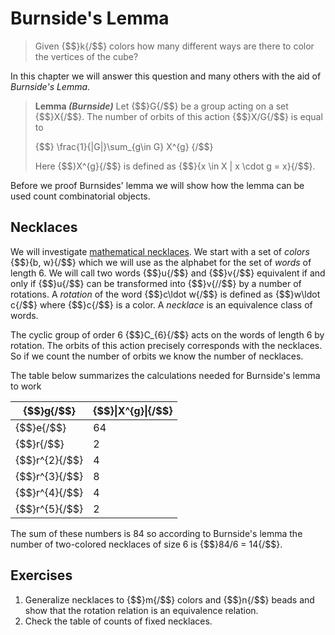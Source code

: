 # Burnside's Lemma
> Given {$$}k{/$$} colors how many different ways are there to color the
> vertices of the cube?

In this chapter we will answer this question and many others with the aid of
_Burnside's Lemma_.

> **Lemma _(Burnside)_** Let {$$}G{/$$} be a group acting on a set {$$}X{/$$}.
> The number of orbits of this action {$$}X/G{/$$} is equal to
>
>{$$}
>\frac{1}{|G|}\sum_{g\in G} X^{g}
>{/$$}
>
> Here {$$}X^{g}{/$$} is defined as {$$}\{x \in X | x \cdot g = x\}{/$$}.

Before we proof Burnsides' lemma we will show how the lemma can be used count
combinatorial objects.

## Necklaces
We will investigate [mathematical necklaces][necklace]. We start with a set of
_colors_ {$$}\{b, w\}{/$$} which we will use as the alphabet for the set of
_words_ of length 6. We will call two words {$$}u{/$$} and {$$}v{/$$} equivalent
if and only if {$$}u{/$$} can be transformed into {$$}v{//$$} by a number of
rotations. A _rotation_ of the word {$$}c\ldot w{/$$} is defined as {$$}w\ldot
c{/$$} where {$$}c{/$$} is a color. A _necklace_ is an equivalence class of
words. 

The cyclic group of order 6 {$$}C_{6}{/$$} acts on the words of length 6 by
rotation. The orbits of this action precisely corresponds with the necklaces. So
if we count the number of orbits we know the number of necklaces.

The table below summarizes the calculations needed for Burnside's lemma to work

| {$$}g{/$$}      | {$$}\|X^{g}\|{/$$} |
|-----------------|--------------------|
| {$$}e{/$$}      | 64                 |
| {$$}r{/$$}      | 2                  |
| {$$}r^{2}{/$$}  | 4                  |
| {$$}r^{3}{/$$}  | 8                  |
| {$$}r^{4}{/$$}  | 4                  |
| {$$}r^{5}{/$$}  | 2                  |

The sum of these numbers is 84 so according to Burnside's lemma the number of
two-colored necklaces of size 6 is {$$}84/6 = 14{/$$}.

## Exercises
1. Generalize necklaces to {$$}m{/$$} colors and {$$}n{/$$} beads and show that
   the rotation relation is an equivalence relation.
2. Check the table of counts of fixed necklaces.

[necklace]: https://en.wikipedia.org/wiki/Necklace_%28combinatorics%29
